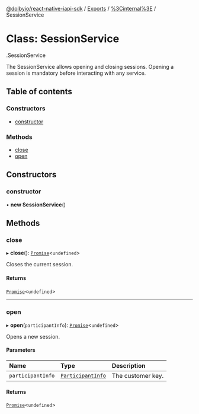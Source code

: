 [@dolbyio/react-native-iapi-sdk](../README.md) / [Exports](../modules.md) / [%3Cinternal%3E](../modules/_internal_.md) / SessionService

# Class: SessionService

[<internal>](../modules/_internal_.md).SessionService

The SessionService allows opening and closing sessions. Opening a session is mandatory before interacting with any service.

## Table of contents

### Constructors

- [constructor](_internal_.SessionService.md#constructor)

### Methods

- [close](_internal_.SessionService.md#close)
- [open](_internal_.SessionService.md#open)

## Constructors

### constructor

• **new SessionService**()

## Methods

### close

▸ **close**(): [`Promise`](../modules/_internal_.md#promise)<`undefined`\>

Closes the current session.

#### Returns

[`Promise`](../modules/_internal_.md#promise)<`undefined`\>

___

### open

▸ **open**(`participantInfo`): [`Promise`](../modules/_internal_.md#promise)<`undefined`\>

Opens a new session.

#### Parameters

| Name | Type | Description |
| :------ | :------ | :------ |
| `participantInfo` | [`ParticipantInfo`](../interfaces/_internal_.ParticipantInfo.md) | The customer key. |

#### Returns

[`Promise`](../modules/_internal_.md#promise)<`undefined`\>
